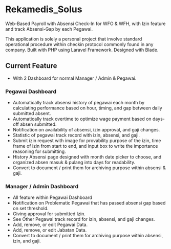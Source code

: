 # Rekamedis_Solus
 Web-Based Payroll with Absensi Check-In for WFO & WFH, with Izin feature and track Absensi-Gap by each Pegawai.

 This application is solely a personal project that involve standard operational procedure within checkin protocol commonly found in any company. Built with PHP using Laravel Framework. Designed with Blade.

## Current Feature

- With 2 Dashboard for normal Manager / Admin & Pegawai.

### Pegawai Dashboard
- Automatically track absensi history of pegawai each month by calculating performance based on hour, timing, and gap between daily submitted absent.
- Automatically track overtime to optimize wage payment based on days-off absen submitted.
- Notification on availability of absensi, izin approval, and gaji changes.
- Statistic of pegawai track record with izin, absensi, and gaji.
- Submit izin request with image for provability purpose of the izin, time frame of izin from start to end, and input box to write the importance reasoning for submitting.
- History Absensi page designed with month date picker to choose, and organized absen masuk & pulang into days for readability.
- Convert to document / print them for archiving purpose within absensi & gaji.

### Manager / Admin Dashboard
- All feature within Pegawai Dashboard
- Notification on Problematic Pegawai that has passed absensi gap based on set threshold.
- Giving approval for submitted Izin.
- See Other Pegawai track record for izin, absensi, and gaji changes.
- Add, remove, or edit Pegawai Data.
- Add, remove, or edit Jabatan Data.
- Convert to document / print them for archiving purpose within absensi, izin, and gaji.
